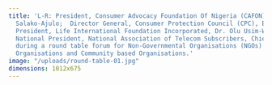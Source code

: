 ```yaml
---
title: 'L-R: President, Consumer Advocacy Foundation Of Nigeria (CAFON), Mrs. Sola
  Salako-Ajulo;  Director General, Consumer Protection Council (CPC), Babatunde Irukera;
  President, Life International Foundation Incorporated, Dr. Olu Usim-Wilson  and
  National President, National Association of Telecom Subscribers, Chief Deolu Ogunbanjo
  during a round table forum for Non-Governmental Organisations (NGOs) Civil Society
  Organisations and Community based Organisations.'
image: "/uploads/round-table-01.jpg"
dimensions: 1012x675
---
```


